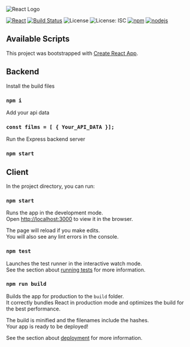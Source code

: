 ![React Logo](https://raw.githubusercontent.com/aguin467/MovieApp/master/react.png) 

[![React][React]][React-url] [![Build Status](https://travis-ci.org/aguin467/MovieApp.svg?branch=master)](https://travis-ci.org/aguin467/MovieApp) ![License](https://img.shields.io/github/license/aguin467/ReactMovieApp) ![License: ISC](https://img.shields.io/badge/License-ISC-blue.svg) [![npm][npm]][npm-url] [![nodejs][nodejs]][nodejs-url] 

[React]: https://img.shields.io/badge/React-16.12.0-blue
[React-url]: https://reactjs.org/

[npm]: https://img.shields.io/badge/npm-6.14.2-red
[npm-url]: https://npmjs.com/
[nodejs]: https://img.shields.io/badge/nodejs-13.10.1-brightgreen
[nodejs-url]: https://nodejs.org/en/

## Available Scripts


This project was bootstrapped with [Create React App](https://github.com/facebook/create-react-app).


## Backend

Install the build files
### `npm i`

Add your api data 
### `const films = [ { Your_API_DATA }];`

Run the Express backend server

### `npm start`



## Client

In the project directory, you can run:

### `npm start`

Runs the app in the development mode.<br />
Open [http://localhost:3000](http://localhost:3000) to view it in the browser.

The page will reload if you make edits.<br />
You will also see any lint errors in the console.

### `npm test`

Launches the test runner in the interactive watch mode.<br />
See the section about [running tests](https://facebook.github.io/create-react-app/docs/running-tests) for more information.

### `npm run build`

Builds the app for production to the `build` folder.<br />
It correctly bundles React in production mode and optimizes the build for the best performance.

The build is minified and the filenames include the hashes.<br />
Your app is ready to be deployed!

See the section about [deployment](https://facebook.github.io/create-react-app/docs/deployment) for more information.

